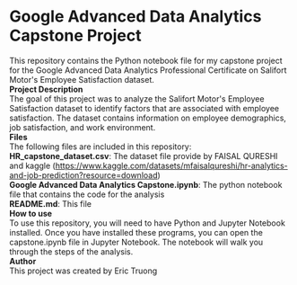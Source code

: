 # Google Advanced Data Analytics Capstone Project
This repository contains the Python notebook file for my capstone project for the Google Advanced Data Analytics Professional Certificate on Salifort Motor's Employee Satisfaction dataset.
<br>
**Project Description**
<br>
The goal of this project was to analyze the Salifort Motor's Employee Satisfaction dataset to identify factors that are associated with employee satisfaction. The dataset contains information on employee demographics, job satisfaction, and work environment.
<br>
**Files**
<br>
The following files are included in this repository:
<br>
**HR_capstone_dataset.csv**: The dataset file provide by FAISAL QURESHI and kaggle (https://www.kaggle.com/datasets/mfaisalqureshi/hr-analytics-and-job-prediction?resource=download) 
<br>
**Google Advanced Data Analytics Capstone.ipynb**: The python notebook file that contains the code for the analysis
<br>
**README.md**: This file
<br>
**How to use**
<br>
To use this repository, you will need to have Python and Jupyter Notebook installed. Once you have installed these programs, you can open the capstone.ipynb file in Jupyter Notebook. The notebook will walk you through the steps of the analysis.
<br>
**Author**
<br>
This project was created by Eric Truong
